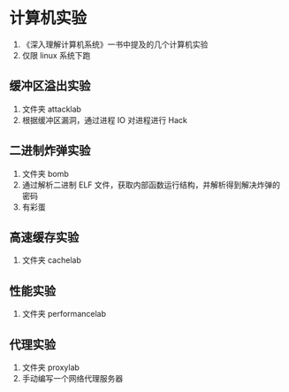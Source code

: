 # 计算机实验

1. 《深入理解计算机系统》一书中提及的几个计算机实验
2. 仅限 linux 系统下跑

## 缓冲区溢出实验

1. 文件夹 attacklab
2. 根据缓冲区漏洞，通过进程 IO 对进程进行 Hack

## 二进制炸弹实验

1. 文件夹 bomb
2. 通过解析二进制 ELF 文件，获取内部函数运行结构，并解析得到解决炸弹的密码
3. 有彩蛋

## 高速缓存实验

1. 文件夹 cachelab

## 性能实验

1. 文件夹 performancelab

## 代理实验

1. 文件夹 proxylab
2. 手动编写一个网络代理服务器

